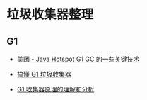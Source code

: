 # 垃圾收集器整理

## G1

- [美团 - Java Hotspot G1 GC 的一些关键技术](https://tech.meituan.com/2016/09/23/g1.html)

- [搞懂 G1 垃圾收集器](https://www.cnblogs.com/GrimMjx/p/12234564.html)

- [G1 收集器原理的理解和分析](https://zhuanlan.zhihu.com/p/52841787)

  